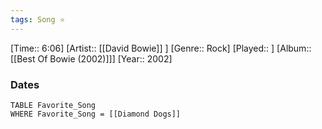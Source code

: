 ```yaml
---
tags: Song ⭐ 
---
```

[Time:: 6:06]
[Artist:: [[David Bowie]] ]
[Genre:: Rock]
[Played:: ]
[Album:: [[Best Of Bowie (2002)]]]
[Year:: 2002]
### Dates
````dataview
TABLE Favorite_Song
WHERE Favorite_Song = [[Diamond Dogs]]
````